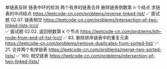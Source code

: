 单链表反转
链表中环的检测
两个有序的链表合并
删除链表倒数第 n 个结点
求链表的中间结点
https://leetcode-cn.com/problems/reverse-linked-list/
✅ 面试题 02.07. 链表相交 https://leetcode-cn.com/problems/intersection-of-two-linked-lists-lcci/  
✅ 面试题 02.02. 返回倒数第 k 个节点 https://leetcode-cn.com/problems/kth-node-from-end-of-list-lcci/
✅ 83. 删除排序链表中的重复元素 https://leetcode-cn.com/problems/remove-duplicates-from-sorted-list/
✅ 21. 合并两个有序链表 https://leetcode-cn.com/problems/merge-two-sorted-lists/
✅ 160. 相交链表 https://leetcode-cn.com/problems/intersection-of-two-linked-lists/